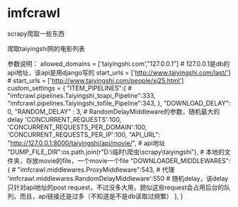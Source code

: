 # imfcrawl
scrapy爬取一些东西

爬取taiyingshi网的电影列表

参数说明：
    allowed_domains = ['taiyingshi.com',"127.0.0.1"]  # 127.0.0.1是db的api地址，该api是用django写的
    start_urls = ['http://www.taiyingshi.com/last/']
    # start_urls = ['http://www.taiyingshi.com/people/xj25.html']
    custom_settings = {
        "ITEM_PIPELINES":{
            # "imfcrawl.pipelines.Taiyingshi_toapi_Pipeline":333,
            "imfcrawl.pipelines.Taiyingshi_tofile_Pipeline":343,
        },
        "DOWNLOAD_DELAY": 0,
        "RANDOM_DELAY" : 3,  # RandomDelayMiddleware的参数，随机最大的delay
        'CONCURRENT_REQUESTS':100,
        'CONCURRENT_REQUESTS_PER_DOMAIN':100,
        'CONCURRENT_REQUESTS_PER_IP':100,
        "API_URL": "http://127.0.0.1:8000/taiyingshi/api/movie/",  # api地址
        "DUMP_FILE_DIR":os.path.join(r"D:\临时\爬虫\scrapy\taiyingshi"),  # 本地的文件夹，存放movie的file，一个movie一个file
        "DOWNLOADER_MIDDLEWARES":{
            # "imfcrawl.middlewares.ProxyMiddleware":543,  # 代理
            'imfcrawl.middlewares.RandomDelayMiddleware':550  # 随机delay，该delay只针对api地址的post request，不过没多大用，貌似这些request会占用后台的队列。而且，api链接还是过多（不知道是不是db读取过频繁）
        },
    }
